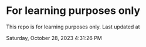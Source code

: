 # For learning purposes only
This repo is for learning purposes only.
Last updated at

Saturday, October 28, 2023 4:31:26 PM

